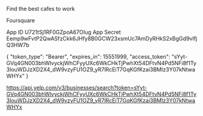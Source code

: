 Find the best cafes to work

Foursquare

App ID
U721tSj1RF0GZpoA67OIug
App Secret
Eemp9wFvtP2QwASfzCkk6JHfy8B0GCW23xsmUc7AmDyRHkS2xBgGd9vlfjQ3HW7b

{
  "token_type": "Bearer",
  "expires_in": 15551999,
  "access_token": "sYyt-GVq4GN003bhWIvyckjWhCFyyUXc6WkCHkTjPwhXt54DFtvN4Pd5NFi8f1Ty3IouWDJzXD2X4_dW9vzyFU1OZ9_yR7lRcEiT7GqKGfKzai3BMIz3Y07kNtwaWHYx"
}

https://api.yelp.com/v3/businesses/search?token=sYyt-GVq4GN003bhWIvyckjWhCFyyUXc6WkCHkTjPwhXt54DFtvN4Pd5NFi8f1Ty3IouWDJzXD2X4_dW9vzyFU1OZ9_yR7lRcEiT7GqKGfKzai3BMIz3Y07kNtwaWHYx

